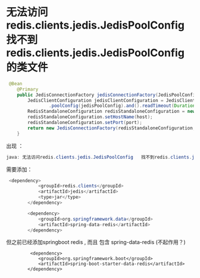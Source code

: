 # 无法访问redis.clients.jedis.JedisPoolConfig 找不到redis.clients.jedis.JedisPoolConfig的类文件





```java
 @Bean
    @Primary
    public JedisConnectionFactory jedisConnectionFactory(JedisPoolConfig jedisPoolConfig) {
        JedisClientConfiguration jedisClientConfiguration = JedisClientConfiguration.builder().usePooling()
                .poolConfig(jedisPoolConfig).and().readTimeout(Duration.ofMillis(timeout)).build();
        RedisStandaloneConfiguration redisStandaloneConfiguration = new RedisStandaloneConfiguration();
        redisStandaloneConfiguration.setHostName(host);
        redisStandaloneConfiguration.setPort(port);
        return new JedisConnectionFactory(redisStandaloneConfiguration, jedisClientConfiguration);
    }
```



出现 ：

```java
java: 无法访问redis.clients.jedis.JedisPoolConfig   找不到redis.clients.jedis.JedisPoolConfig的类文件
```





需要添加：

```java
 <dependency>
            <groupId>redis.clients</groupId>
            <artifactId>jedis</artifactId>
            <type>jar</type>
        </dependency>

        <dependency>
            <groupId>org.springframework.data</groupId>
            <artifactId>spring-data-redis</artifactId>
        </dependency>
```



但之前已经添加springboot redis , 而且 包含 spring-data-redis (不起作用？)

```
         <dependency>
            <groupId>org.springframework.boot</groupId>
            <artifactId>spring-boot-starter-data-redis</artifactId>
        </dependency>
```
